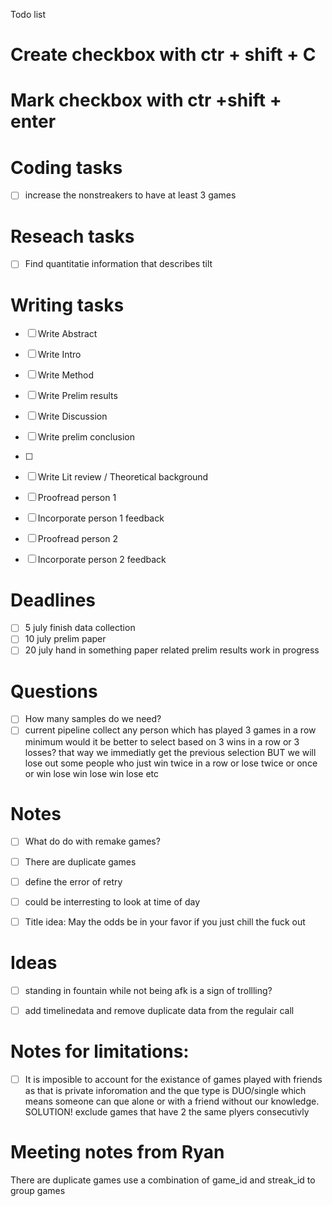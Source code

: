Todo list
# Create checkbox with ctr + shift + C
# Mark checkbox with ctr +shift + enter

# Coding tasks

* [ ] increase the nonstreakers to have at least 3 games

# Reseach tasks
* [ ] Find quantitatie information that describes tilt

# Writing tasks

* [ ] Write Abstract
* [ ] Write Intro
* [ ] Write Method
* [ ] Write Prelim results
* [ ] Write Discussion
* [ ] Write prelim conclusion
* [ ]
* [ ] Write Lit review / Theoretical background
* [ ] Proofread person 1
* [ ] Incorporate person 1 feedback
* [ ] Proofread person 2
* [ ] Incorporate person 2 feedback


# Deadlines
* [ ] 5 july finish data collection
* [ ] 10 july prelim paper
* [ ] 20 july hand in something paper related prelim results work in progress

# Questions
* [ ] How many samples do we need?
* [ ] current pipeline collect any person which has played 3 games in a row minimum would it be better to select based on 3 wins in a row or 3 losses? that way we immediatly get the previous selection BUT we will lose out some people who just win twice in a row or lose twice or once or win lose win lose win lose etc

# Notes
* [ ] What do do with remake games?
* [ ] There are duplicate games
* [ ] define the error of retry
* [ ] could be interresting to look at time of day
* [ ] Title idea: May the odds be in your favor if you just chill the fuck out


# Ideas
* [ ] standing in fountain while not being afk is a sign of trollling?
* [ ] add timelinedata and remove duplicate data from the regulair call


# Notes for limitations:
* [ ] It is imposible to account for the existance of games played with friends as that is private inforomation and the que type is DUO/single which means someone can que alone or with a friend without our knowledge. SOLUTION! exclude games that have 2 the same plyers consecutivly

# Meeting notes from Ryan
There are duplicate games
use a combination of game_id and streak_id to group games
